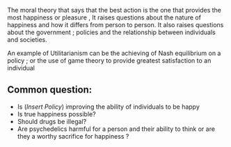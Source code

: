The moral theory that says that the best action is the one that provides the most happiness or pleasure , It raises questions about the nature of happiness and how it differs from person to person. It also raises questions about the government ; policies and the relationship between individuals and societies.


An example of Utilitarianism can be the achieving of Nash equilibrium on a policy ; or the use of game theory to provide greatest satisfaction to an individual

## Common question:
- Is (*Insert Policy*) improving the ability of individuals to be happy
- Is true happiness possible?
- Should drugs be illegal?
- Are psychedelics harmful for a person and their ability to think or are they a worthy sacrifice for happiness ? 

